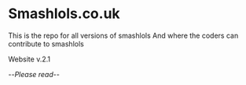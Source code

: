 Smashlols.co.uk
================
This is the repo for all versions of smashlols And where the coders can contribute to smashlols

Website v.2.1

--*Please read*--
